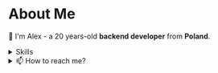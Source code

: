 # About Me

📌 I'm Alex - a 20 years-old <b>backend developer</b> from <b>Poland</b>. 
<details>
  <summary>Skills</summary>
  <img src="https://skillicons.dev/icons?i=rust,typescript,java,c,kotlin" />
</details>

<details>
  <summary>📫 How to reach me?</summary>
  <b>Email:</b> <a href="kadeluxe@gmail.com">kadeluxe@</a><br>
  <b>Discord:</b> kadeluxe1<br>
</details>
